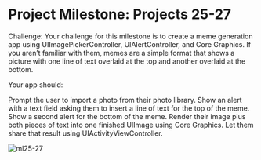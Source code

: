 # Project Milestone: Projects 25-27

Challenge:
Your challenge for this milestone is to create a meme generation app using UIImagePickerController, UIAlertController, and Core Graphics. If you aren’t familiar with them, memes are a simple format that shows a picture with one line of text overlaid at the top and another overlaid at the bottom.

Your app should:

Prompt the user to import a photo from their photo library.
Show an alert with a text field asking them to insert a line of text for the top of the meme.
Show a second alert for the bottom of the meme.
Render their image plus both pieces of text into one finished UIImage using Core Graphics.
Let them share that result using UIActivityViewController.

![ml25-27](https://user-images.githubusercontent.com/30910230/63279873-75edd980-c2b2-11e9-97ca-4ee6a5a568f0.gif)
